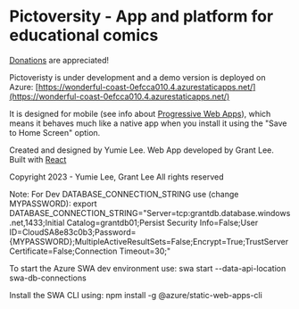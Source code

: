 # Pictoversity - App and platform for educational comics
[Donations](https://www.paypal.com/donate/?business=PDMTEA6K5786Y&no_recurring=0&item_name=Thanks+for+supporting+Pictoversity%21+We+appreciate+you%21&currency_code=USD) are appreciated! 

Pictoveristy is under development and a demo version is deployed on Azure: 
[https://wonderful-coast-0efcca010.4.azurestaticapps.net/](https://wonderful-coast-0efcca010.4.azurestaticapps.net/)

It is designed for mobile (see info about [Progressive Web Apps](https://support.google.com/chrome/answer/9658361?hl=en&co=GENIE.Platform%3DAndroid#)), which means it behaves much like a native app when you install it using the "Save to Home Screen" option. 

Created and designed by Yumie Lee.
Web App developed by Grant Lee.
Built with [React](https://reactjs.org/)

Copyright 2023 - Yumie Lee, Grant Lee
All rights reserved


Note:
For Dev DATABASE_CONNECTION_STRING use (change MYPASSWORD): 
export DATABASE_CONNECTION_STRING="Server=tcp:grantdb.database.windows.net,1433;Initial Catalog=grantdb01;Persist Security Info=False;User ID=CloudSA8e83c0b3;Password={MYPASSWORD};MultipleActiveResultSets=False;Encrypt=True;TrustServerCertificate=False;Connection Timeout=30;"

To start the Azure SWA dev environment use:
swa start --data-api-location swa-db-connections

Install the SWA CLI using: 
npm install -g @azure/static-web-apps-cli

